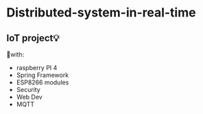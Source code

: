 # Distributed-system-in-real-time
## IoT project💡

📌with:
- raspberry PI 4
- Spring Framework
- ESP8266 modules
- Security
- Web Dev
- MQTT


